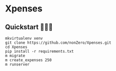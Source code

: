 # Xpenses

## Quickstart 🚀🚀🚀

    mkvirtualenv xenv
    git clone https://github.com/nonZero/Xpenses.git
    cd Xpenses
    pip install -r requirements.txt
    m migrate
    m create_expenses 250
    m runserver



